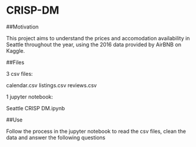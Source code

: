 # CRISP-DM


##Motivation

This project aims to understand the prices and accomodation availability in Seattle throughout the year, using the 2016 data provided by AirBNB on Kaggle.

##Files

3 csv files:

calendar.csv
listings.csv
reviews.csv 

1 jupyter notebook:

Seattle CRISP DM.ipynb

##Use

Follow the process in the jupyter notebook to read the csv files, clean the data and answer the following questions
